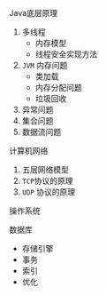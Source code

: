 Java底层原理

1. 多线程
   - 内存模型  
   - 线程安全实现方法
2. `JVM` 内存问题
   - 类加载
   - 内存分配问题
   - 垃圾回收
3. 异常问题
4. 集合问题
5. 数据流问题

计算机网络

1. 五层网络模型
2. `TCP`协议的原理
3. `UDP` 协议的原理

操作系统

数据库

- 存储引擎
- 事务
- 索引
- 优化

